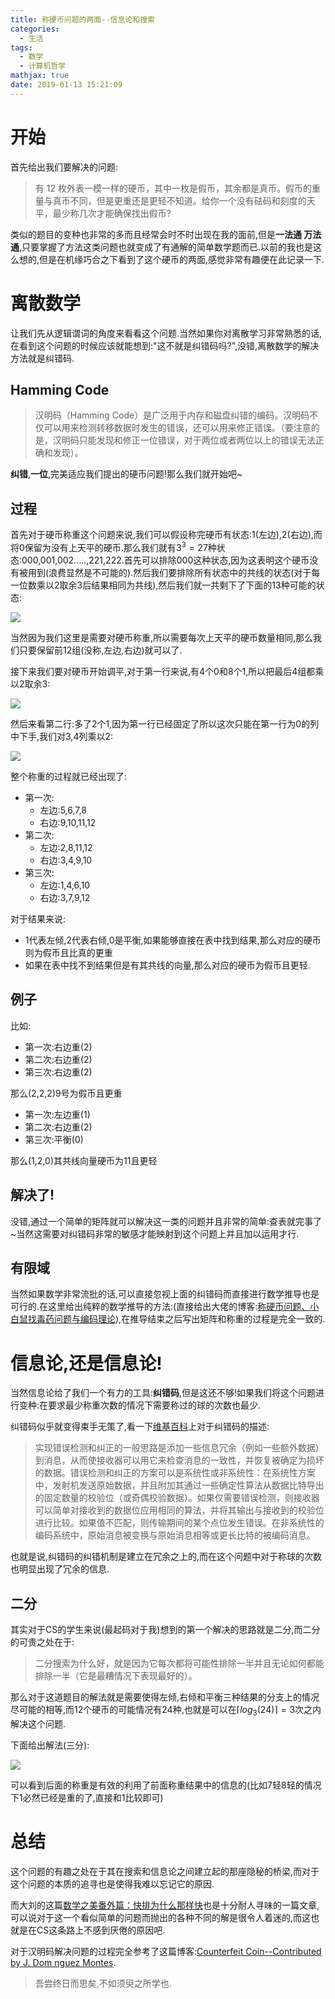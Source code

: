 ```yaml
---
title: 称硬币问题的两面--信息论和搜索
categories:
  - 生活
tags:
  - 数学
  - 计算机哲学
mathjax: true
date: 2019-01-13 15:21:09
---
```


# 开始
首先给出我们要解决的问题:
> 有 12 枚外表一模一样的硬币，其中一枚是假币，其余都是真币。假币的重量与真币不同，但是更重还是更轻不知道。给你一个没有砝码和刻度的天平，最少称几次才能确保找出假币?

类似的题目的变种也非常的多而且经常会时不时出现在我的面前,但是**一法通 万法通**,只要掌握了方法这类问题也就变成了有通解的简单数学题而已.以前的我也是这么想的,但是在机缘巧合之下看到了这个硬币的两面,感觉非常有趣便在此记录一下.

# 离散数学
让我们先从逻辑谓词的角度来看看这个问题.当然如果你对离散学习非常熟悉的话,在看到这个问题的时候应该就能想到:"这不就是纠错码吗?",没错,离散数学的解决方法就是纠错码.
## Hamming Code
> 汉明码（Hamming Code）是广泛用于内存和磁盘纠错的编码。汉明码不仅可以用来检测转移数据时发生的错误，还可以用来修正错误。（要注意的是，汉明码只能发现和修正一位错误，对于两位或者两位以上的错误无法正确和发现）。

**纠错**,**一位**,完美适应我们提出的硬币问题!那么我们就开始吧~

## 过程
首先对于硬币称重这个问题来说,我们可以假设称完硬币有状态:1(左边),2(右边),而将0保留为没有上天平的硬币.那么我们就有$3^3=27$种状态:000,001,002.....,221,222.首先可以排除000这种状态,因为这表明这个硬币没有被用到(浪费显然是不可能的).然后我们要排除所有状态中的共线的状态(对于每一位数乘以2取余3后结果相同为共线),然后我们就一共剩下了下面的13种可能的状态:

![](https://i.loli.net/2019/01/13/5c3aecc2807a9.png) 

当然因为我们这里是需要对硬币称重,所以需要每次上天平的硬币数量相同,那么我们只要保留前12组(没称,左边,右边)就可以了.

接下来我们要对硬币开始调平,对于第一行来说,有4个0和8个1,所以把最后4组都乘以2取余3:

![](https://i.loli.net/2019/01/13/5c3aed5fc7110.png) 

然后来看第二行:多了2个1,因为第一行已经固定了所以这次只能在第一行为0的列中下手,我们对3,4列乘以2:

![](https://i.loli.net/2019/01/13/5c3aedae1cc47.png) 

整个称重的过程就已经出现了:
- 第一次:
    - 左边:5,6,7,8
    - 右边:9,10,11,12
- 第二次:
    - 左边:2,8,11,12
    - 右边:3,4,9,10
- 第三次:
    - 左边:1,4,6,10
    - 右边:3,7,9,12

对于结果来说:
- 1代表左倾,2代表右倾,0是平衡,如果能够直接在表中找到结果,那么对应的硬币则为假币且比真的更重
- 如果在表中找不到结果但是有其共线的向量,那么对应的硬币为假币且更轻.

## 例子
比如:
- 第一次:右边重(2)
- 第二次:右边重(2)
- 第三次:右边重(2)

那么(2,2,2)9号为假币且更重

- 第一次:左边重(1)
- 第二次:右边重(2)
- 第三次:平衡(0)

那么(1,2,0)其共线向量硬币为11且更轻

## 解决了!
没错,通过一个简单的矩阵就可以解决这一类的问题并且非常的简单:查表就完事了~当然这需要对纠错码非常的敏感才能映射到这个问题上并且加以运用才行.

## 有限域
当然如果数学非常流批的话,可以直接忽视上面的纠错码而直接进行数学推导也是可行的.在这里给出纯粹的数学推导的方法:(直接给出大佬的博客:[称硬币问题、小白鼠找毒药问题与编码理论](https://neozhaoliang.github.io/post/coin-and-coding-theory/)),在推导结束之后写出矩阵和称重的过程是完全一致的.

# 信息论,还是信息论!
当然信息论给了我们一个有力的工具:**纠错码**,但是这还不够!如果我们将这个问题进行变种:在要求最少称重次数的情况下需要称过的球的次数也最少.

纠错码似乎就变得束手无策了,看一下[维基百科](https://zh.wikipedia.org/wiki/%E9%94%99%E8%AF%AF%E6%A3%80%E6%B5%8B%E4%B8%8E%E7%BA%A0%E6%AD%A3)上对于纠错码的描述:
> 实现错误检测和纠正的一般思路是添加一些信息冗余（例如一些额外数据）到消息，从而使接收器可以用它来检查消息的一致性，并恢复被确定为损坏的数据。错误检测和纠正的方案可以是系统性或非系统性：在系统性方案中，发射机发送原始数据，并且附加其通过一些确定性算法从数据比特导出的固定数量的校验位（或奇偶校验数据）。如果仅需要错误检测，则接收器可以简单对接收到的数据位应用相同的算法，并将其输出与接收到的校验位进行比较。如果值不匹配，则传输期间的某个点位发生错误。在非系统性的编码系统中，原始消息被变换与原始消息相等或更长比特的被编码消息。

也就是说,纠错码的纠错机制是建立在冗余之上的,而在这个问题中对于称球的次数也明显出现了冗余的信息.

## 二分
其实对于CS的学生来说(最起码对于我)想到的第一个解决的思路就是二分,而二分的可贵之处在于:
> 二分搜索为什么好，就是因为它每次都将可能性排除一半并且无论如何都能排除一半（它是最糟情况下表现最好的）。

那么对于这道题目的解法就是需要使得左倾,右倾和平衡三种结果的分支上的情况尽可能的相等,而12个硬币的可能情况有24种,也就是可以在$\lceil log_3(24) \rceil = 3$次之内解决这个问题.

下面给出解法(三分):

![](http://mindhacks.cn/wp-content/uploads/2009/02/23131201.jpg)

可以看到后面的称重是有效的利用了前面称重结果中的信息的(比如7轻8轻的情况下1必然已经是重的了,直接和1比较即可)

# 总结
这个问题的有趣之处在于其在搜索和信息论之间建立起的那座隐秘的桥梁,而对于这个问题的本质的追寻也是使得我难以忘记它的原因.

而大刘的这篇[数学之美番外篇：快排为什么那样快](http://mindhacks.cn/2008/06/13/why-is-quicksort-so-quick/)也是十分耐人寻味的一篇文章,可以说对于这一个看似简单的问题而抛出的各种不同的解是很令人着迷的,而这也就是在CS这条路上不感到厌倦的原因吧.

对于汉明码解决问题的过程完全参考了这篇博客:[Counterfeit Coin--Contributed by J. Dom nguez Montes](http://paulbourke.net/fun/counterfeit.html).

> 吾尝终日而思矣,不如须臾之所学也.
